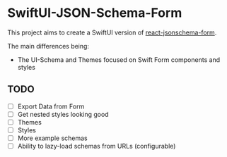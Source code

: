 #  SwiftUI-JSON-Schema-Form

This project aims to create a SwiftUI version of [react-jsonschema-form](https://react-jsonschema-form.readthedocs.io/en/latest/).

The main differences being:

* The UI-Schema and Themes focused on Swift Form components and styles


## TODO

* [ ] Export Data from Form
* [ ] Get nested styles looking good
* [ ] Themes
* [ ] Styles
* [ ] More example schemas
* [ ] Ability to lazy-load schemas from URLs (configurable)
